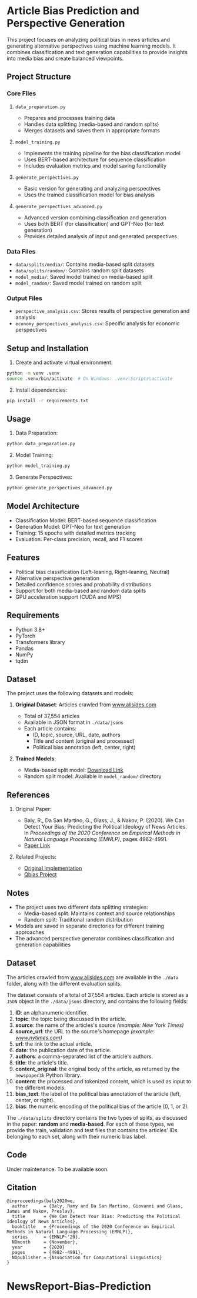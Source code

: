 # Article Bias Prediction and Perspective Generation

This project focuses on analyzing political bias in news articles and generating alternative perspectives using machine learning models. It combines classification and text generation capabilities to provide insights into media bias and create balanced viewpoints.

## Project Structure

### Core Files

1. `data_preparation.py`
   - Prepares and processes training data
   - Handles data splitting (media-based and random splits)
   - Merges datasets and saves them in appropriate formats

2. `model_training.py`
   - Implements the training pipeline for the bias classification model
   - Uses BERT-based architecture for sequence classification
   - Includes evaluation metrics and model saving functionality

3. `generate_perspectives.py`
   - Basic version for generating and analyzing perspectives
   - Uses the trained classification model for bias analysis

4. `generate_perspectives_advanced.py`
   - Advanced version combining classification and generation
   - Uses both BERT (for classification) and GPT-Neo (for text generation)
   - Provides detailed analysis of input and generated perspectives

### Data Files

- `data/splits/media/`: Contains media-based split datasets
- `data/splits/random/`: Contains random split datasets
- `model_media/`: Saved model trained on media-based split
- `model_random/`: Saved model trained on random split

### Output Files

- `perspective_analysis.csv`: Stores results of perspective generation and analysis
- `economy_perspectives_analysis.csv`: Specific analysis for economic perspectives

## Setup and Installation

1. Create and activate virtual environment:
```bash
python -m venv .venv
source .venv/bin/activate  # On Windows: .venv\Scripts\activate
```

2. Install dependencies:
```bash
pip install -r requirements.txt
```

## Usage

1. Data Preparation:
```bash
python data_preparation.py
```

2. Model Training:
```bash
python model_training.py
```

3. Generate Perspectives:
```bash
python generate_perspectives_advanced.py
```

## Model Architecture

- Classification Model: BERT-based sequence classification
- Generation Model: GPT-Neo for text generation
- Training: 15 epochs with detailed metrics tracking
- Evaluation: Per-class precision, recall, and F1 scores

## Features

- Political bias classification (Left-leaning, Right-leaning, Neutral)
- Alternative perspective generation
- Detailed confidence scores and probability distributions
- Support for both media-based and random data splits
- GPU acceleration support (CUDA and MPS)

## Requirements

- Python 3.8+
- PyTorch
- Transformers library
- Pandas
- NumPy
- tqdm

## Dataset

The project uses the following datasets and models:

1. **Original Dataset**: Articles crawled from www.allsides.com
   - Total of 37,554 articles
   - Available in JSON format in `./data/jsons`
   - Each article contains:
     - ID, topic, source, URL, date, authors
     - Title and content (original and processed)
     - Political bias annotation (left, center, right)

2. **Trained Models**:
   - Media-based split model: [Download Link](https://drive.google.com/file/d/1DknQhPeAcdZYhEJ-L5xkm4puJ1W2sE9E/view?usp=share_link)
   - Random split model: Available in `model_random/` directory

## References

1. Original Paper:
   - Baly, R., Da San Martino, G., Glass, J., & Nakov, P. (2020). We Can Detect Your Bias: Predicting the Political Ideology of News Articles. In *Proceedings of the 2020 Conference on Empirical Methods in Natural Language Processing (EMNLP)*, pages 4982-4991.
   - [Paper Link](https://aclanthology.org/2020.emnlp-main.404.pdf)

2. Related Projects:
   - [Original Implementation](https://github.com/ramybaly/Article-Bias-Prediction)
   - [Qbias Project](https://github.com/irgroup/Qbias)

## Notes

- The project uses two different data splitting strategies:
  - Media-based split: Maintains context and source relationships
  - Random split: Traditional random distribution
- Models are saved in separate directories for different training approaches
- The advanced perspective generator combines classification and generation capabilities

## Dataset
The articles crawled from www.allsides.com are available in the ```./data``` folder, along with the different evaluation splits.

The dataset consists of a total of 37,554 articles. Each article is stored as a ```JSON``` object in the ```./data/jsons``` directory, and contains the following fields:
1. **ID**: an alphanumeric identifier.
2. **topic**: the topic being discussed in the article.
3. **source**: the name of the articles's source *(example: New York Times)*
4. **source_url**: the URL to the source's homepage *(example: www.nytimes.com)*
5. **url**: the link to the actual article.
6. **date**: the publication date of the article.
7. **authors**: a comma-separated list of the article's authors.
8. **title**: the article's title.
9. **content_original**: the original body of the article, as returned by the ```newspaper3k``` Python library.
10. **content**: the processed and tokenized content, which is used as input to the different models.
11. **bias_text**: the label of the political bias annotation of the article (left, center, or right).
12. **bias**: the numeric encoding of the political bias of the article (0, 1, or 2).

The ```./data/splits``` directory contains the two types of splits, as discussed in the paper: **random** and **media-based**. For each of these types, we provide the train, validation and test files that contains the articles' IDs belonging to each set, along with their numeric bias label.

## Code
Under maintenance. To be available soon.

## Citation

```
@inproceedings{baly2020we,
  author      = {Baly, Ramy and Da San Martino, Giovanni and Glass, James and Nakov, Preslav},
  title       = {We Can Detect Your Bias: Predicting the Political Ideology of News Articles},
  booktitle   = {Proceedings of the 2020 Conference on Empirical Methods in Natural Language Processing (EMNLP)},
  series      = {EMNLP~'20},
  NOmonth     = {November},
  year        = {2020}
  pages       = {4982--4991},
  NOpublisher = {Association for Computational Linguistics}
}
```
# NewsReport-Bias-Prediction
